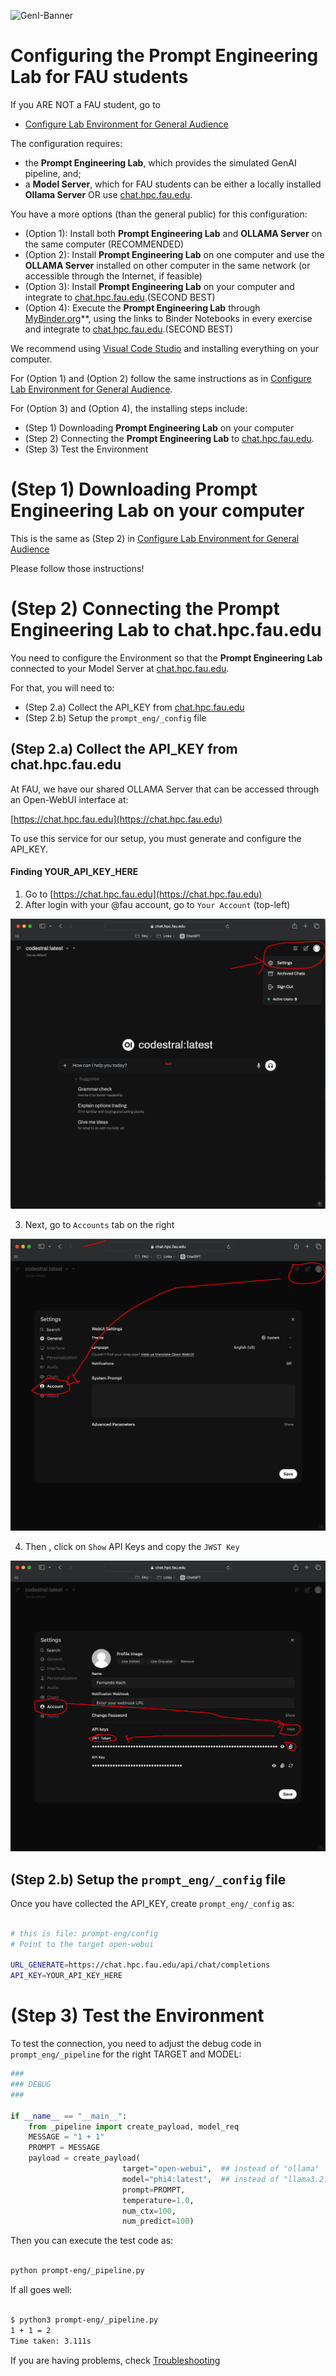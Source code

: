 ![GenI-Banner](https://github.com/genilab-fau/genial-fau.github.io/blob/8f1a2d3523f879e1082918c7bba19553cb6e7212/images/geni-lab-banner.png?raw=true)


# Configuring the Prompt Engineering Lab for FAU students

If you ARE NOT a FAU student, go to 
* [Configure Lab Environment for General Audience](CONFIG.md)


The configuration requires:
* the **Prompt Engineering Lab**, which provides the simulated GenAI pipeline, and;
* a **Model Server**, which for FAU students can be either a locally installed **Ollama Server** OR use [chat.hpc.fau.edu](https://chat.hpc.fau.edu).

You have a more options (than the general public) for this configuration:

* (Option 1): Install both **Prompt Engineering Lab** and **OLLAMA Server** on the same computer (RECOMMENDED)
* (Option 2): Install **Prompt Engineering Lab** on one computer and use the **OLLAMA Server** installed on other computer in the same network (or accessible through the Internet, if feasible)
* (Option 3): Install **Prompt Engineering Lab** on your computer and integrate to [chat.hpc.fau.edu](https://chat.hpc.fau.edu).(SECOND BEST)
* (Option 4): Execute the **Prompt Engineering Lab** through [MyBinder.org](http://mybinder.org)**, using the links to Binder Notebooks in every exercise and integrate to [chat.hpc.fau.edu](https://chat.hpc.fau.edu).(SECOND BEST)

We recommend using [Visual Code Studio](https://code.visualstudio.com) and installing everything on your computer.

For (Option 1) and (Option 2) follow the same instructions as in [Configure Lab Environment for General Audience](https://github.com/genilab-fau/prompt-eng/blob/cb2fefa33f5a1c5a927f1246917f73943d3b99ce/CONFIG.md).



For (Option 3) and (Option 4), the installing steps include:
* (Step 1) Downloading **Prompt Engineering Lab** on your computer
* (Step 2) Connecting the **Prompt Engineering Lab** to [chat.hpc.fau.edu](https://chat.hpc.fau.edu).
* (Step 3) Test the Environment



# (Step 1) Downloading **Prompt Engineering Lab** on your computer

This is the same as (Step 2) in [Configure Lab Environment for General Audience](CONFIG.md)

Please follow those instructions!

# (Step 2) Connecting the **Prompt Engineering Lab** to chat.hpc.fau.edu

You need to configure the Environment so that the **Prompt Engineering Lab** connected to your Model Server at [chat.hpc.fau.edu](https://chat.hpc.fau.edu).

For that, you will need to:
* (Step 2.a) Collect the API_KEY from [chat.hpc.fau.edu](https://chat.hpc.fau.edu)
* (Step 2.b) Setup the `prompt_eng/_config` file


## (Step 2.a) Collect the API_KEY from chat.hpc.fau.edu

At FAU, we have our shared OLLAMA Server that can be accessed through an Open-WebUI interface at:

[https://chat.hpc.fau.edu](https://chat.hpc.fau.edu)

To use this service for our setup, you must generate and configure the API_KEY.

#### Finding **YOUR_API_KEY_HERE** 

1. Go to [https://chat.hpc.fau.edu](https://chat.hpc.fau.edu)
2. After login with your @fau account, go to `Your Account` (top-left)

![Your Account](./images/chatfau-login.png)

3. Next, go to `Accounts` tab on the right

![Account Tab](./images/chatfau-account.png)

4. Then , click on `Show` API Keys and copy the `JWST Key` 

![API Key](./images/chatfau-key.png)



## (Step 2.b) Setup the `prompt_eng/_config` file


Once you have collected the API_KEY, create `prompt_eng/_config` as:

```bash

# this is file: prompt-eng/config
# Point to the target open-webui

URL_GENERATE=https://chat.hpc.fau.edu/api/chat/completions
API_KEY=YOUR_API_KEY_HERE

```

# (Step 3) Test the Environment


To test the connection, you need to adjust the debug code in `prompt_eng/_pipeline` for the right TARGET and MODEL:

```python
###
### DEBUG
###

if __name__ == "__main__":
    from _pipeline import create_payload, model_req
    MESSAGE = "1 + 1"
    PROMPT = MESSAGE 
    payload = create_payload(
                         target="open-webui",  ## instead of "ollama"   
                         model="phi4:latest",  ## instead of "llama3.2:latest", 
                         prompt=PROMPT, 
                         temperature=1.0, 
                         num_ctx=100, 
                         num_predict=100)


```

Then you can execute the test code as:

```bash

python prompt-eng/_pipeline.py

```


If all goes well:


```bash

$ python3 prompt-eng/_pipeline.py
1 + 1 = 2
Time taken: 3.111s

```

If you are having problems, check [Troubleshooting ](https://github.com/genilab-fau/prompt-eng/blob/cb2fefa33f5a1c5a927f1246917f73943d3b99ce/TROUBLESHOOTING.md)

